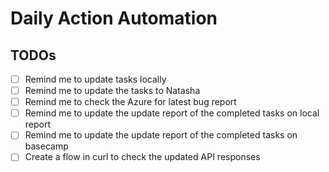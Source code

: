 # Daily Action Automation

## TODOs
 - [ ] Remind me to update tasks locally
 - [ ] Remind me to update the tasks to Natasha
 - [ ] Remind me to check the Azure for latest bug report
 - [ ] Remind me to update the update report of the completed tasks on local report
 - [ ] Remind me to update the update report of the completed tasks on basecamp
 - [ ] Create a flow in curl to check the updated API responses